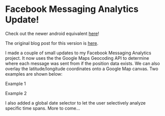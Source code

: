 # Facebook Messaging Analytics Update!

Check out the newer android equivalent [here](/blog/facebook-messaging-analytics-android)!

The original blog post for this version is [here](/blog/facebook-messaging-analytics).

I made a couple of small updates to my Facebook Messaging Analytics project. 
It now uses the the Google Maps Geocoding API to determine where each message
was sent from if the position data exists. We can also overlay the
latitude/longitude coordinates onto a Google Map canvas. Two examples
are shown below:

<photo cloudinary src="map1_nh3ytf.png">Example 1</photo>

<!--more-->

<photo cloudinary src="map2_isqjcf.png">Example 2</photo>

I also added a global date selector to let the user selectively
analyze specific time spans. More to come...